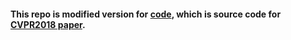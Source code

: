 #### This repo is modified version for [code](https://github.com/kenshohara/3D-ResNets-PyTorch), which is source code for [CVPR2018 paper](http://openaccess.thecvf.com/content_cvpr_2018/papers/Hara_Can_Spatiotemporal_3D_CVPR_2018_paper.pdf).

